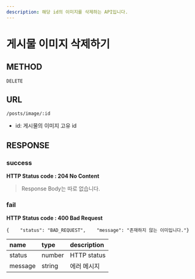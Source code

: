 ```yaml
---
description: 해당 id의 이미지를 삭제하는 API입니다.
---
```


# 게시물 이미지 삭제하기

## METHOD <a id="method"></a>

```text
DELETE
```

## URL <a id="url"></a>

```text
/posts/image/:id
```

* id: 게시물의 이미지 고유 id

## RESPONSE <a id="response"></a>

### success <a id="success"></a>

**HTTP Status code : 204 No Content**

> Response Body는 따로 없습니다.

### fail <a id="fail"></a>

**HTTP Status code : 400 Bad Request**

```text
{    "status": "BAD_REQUEST",    "message": "존재하지 않는 이미입니다."}
```

| name | type | description |
| :--- | :--- | :--- |
| status | number | HTTP status |
| message | string | 에러 메시지 |

